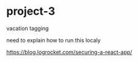 # project-3
vacation tagging

need to explain how to run this localy

https://blog.logrocket.com/securing-a-react-app/
